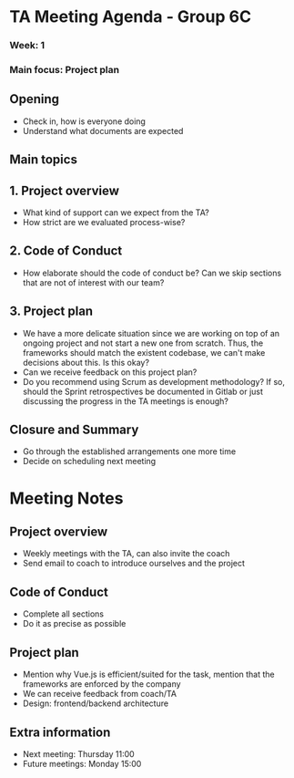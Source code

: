 # TA Meeting Agenda - Group 6C

### Week: 1
### Main focus: Project plan

## **Opening**
- Check in, how is everyone doing
- Understand what documents are expected

## **Main topics**
## 1. Project overview
- What kind of support can we expect from the TA?
- How strict are we evaluated process-wise?

## 2. Code of Conduct
- How elaborate should the code of conduct be? Can we skip sections that are not of interest with our team?

## 3. Project plan
- We have a more delicate situation since we are working on top of an ongoing project and not start a new one from scratch. Thus, the frameworks should match the existent codebase, we can't make decisions about this. Is this okay?
- Can we receive feedback on this project plan?
- Do you recommend using Scrum as development methodology? If so, should the Sprint retrospectives be documented in Gitlab or just discussing the progress in the TA meetings is enough?


## **Closure and Summary**
- Go through the established arrangements one more time
- Decide on scheduling next meeting

# Meeting Notes

## Project overview
 - Weekly meetings with the TA, can also invite the coach
 - Send email to coach to introduce ourselves and the project

## Code of Conduct
 - Complete all sections
 - Do it as precise as possible

## Project plan
 - Mention why Vue.js is efficient/suited for the task, mention that the frameworks are enforced by the company
 - We can receive feedback from coach/TA
 - Design: frontend/backend architecture

## Extra information
 - Next meeting: Thursday 11:00
 - Future meetings: Monday 15:00



